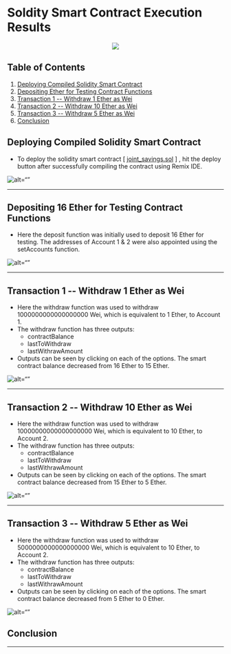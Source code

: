 # Soldity Smart Contract Execution Results

<p align="center">
  <img src="https://external-content.duckduckgo.com/iu/?u=https%3A%2F%2Fazcoinnews.com%2Fwp-content%2Fuploads%2F2020%2F06%2Fethereum-wallets-with-at-least-32-eth-the-amount-required-for-eth-2-0-staking-have-grown-by-13-this-year.jpg&f=1&nofb=1&ipt=a2b78255efe74c8f3d0821c58e1a392548b6da26c9de1e59e5aac5453473be86&ipo=images"/>
</p>


## Table of Contents
  1. [Deploying Compiled Solidity Smart Contract](#deploying-compiled-solidity-smart-contract)
  2. [Depositing Ether for Testing Contract Functions](#depositing-16-ether-for-testing-contract-functions)
  3. [Transaction 1 -- Withdraw 1 Ether as Wei](#transaction-1----withdraw-1-ether-as-wei)
  4. [Transaction 2 -- Withdraw 10 Ether as Wei](#transaction-2----withdraw-10-ether-as-wei)
  5. [Transaction 3 -- Withdraw 5 Ether as Wei](#transaction-3----withdraw-5-ether-as-wei)
  6. [Conclusion](#conclusion)


## Deploying Compiled Solidity Smart Contract

* To deploy the solidity smart contract [ [joint_savings.sol](./joint_savings.sol) ] , hit the deploy button after successfully compiling the contract using Remix IDE.

![alt=“”](./Deploying_Compiled_Solidity_Contract.png)

---

## Depositing 16 Ether for Testing Contract Functions

* Here the deposit function was initially used to deposit 16 Ether for testing. The addresses of Account 1 & 2 were also appointed using the setAccounts function.

![alt=“”](./Depositing_Ether_and_Defining_Ethereum_Addresses.png)

---

## Transaction 1 -- Withdraw 1 Ether as Wei

* Here the withdraw function was used to withdraw 1000000000000000000 Wei, which is equivalent to 1 Ether, to Account 1.
* The withdraw function has three outputs:
  * contractBalance
  * lastToWithdraw
  * lastWithrawAmount
* Outputs can be seen by clicking on each of the options. The smart contract balance decreased from 16 Ether to 15 Ether.

![alt=“”](./Transaction_1.png)

---

## Transaction 2 -- Withdraw 10 Ether as Wei

* Here the withdraw function was used to withdraw 10000000000000000000 Wei, which is equivalent to 10 Ether, to Account 2.
* The withdraw function has three outputs:
  * contractBalance
  * lastToWithdraw
  * lastWithrawAmount
* Outputs can be seen by clicking on each of the options. The smart contract balance decreased from 15 Ether to 5 Ether.

![alt=“”](./Transaction_2.png)

---

## Transaction 3 -- Withdraw 5 Ether as Wei

* Here the withdraw function was used to withdraw 5000000000000000000 Wei, which is equivalent to 10 Ether, to Account 2.
* The withdraw function has three outputs:
  * contractBalance
  * lastToWithdraw
  * lastWithrawAmount
* Outputs can be seen by clicking on each of the options. The smart contract balance decreased from 5 Ether to 0 Ether.

![alt=“”](./Transaction_3.png)


## Conclusion

---

